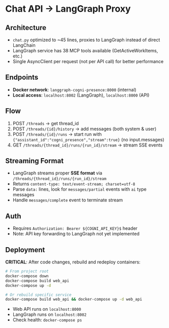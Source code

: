 # Chat API → LangGraph Proxy

## Architecture
- `chat.py` optimized to ~45 lines, proxies to LangGraph instead of direct LangChain
- LangGraph service has 38 MCP tools available (GetActiveWorkItems, etc.)
- Single AsyncClient per request (not per API call) for better performance

## Endpoints
- **Docker network**: `langgraph-cogni-presence:8000` (internal)
- **Local access**: `localhost:8002` (LangGraph), `localhost:8000` (API)

## Flow
1. POST `/threads` → get thread_id
2. POST `/threads/{id}/history` → add messages (both system & user)
3. POST `/threads/{id}/runs` → start run with `{"assistant_id":"cogni_presence","stream":true}` (no input.messages)
4. GET `/threads/{thread_id}/runs/{run_id}/stream` → stream SSE events

## Streaming Format
- LangGraph streams proper **SSE format** via `/threads/{thread_id}/runs/{run_id}/stream`
- Returns `content-type: text/event-stream; charset=utf-8`
- Parse `data:` lines, look for `messages/partial` events with `ai` type messages
- Handle `messages/complete` event to terminate stream

## Auth
- Requires `Authorization: Bearer ${COGNI_API_KEY}$` header
- Note: API key forwarding to LangGraph not yet implemented

## Deployment
**CRITICAL**: After code changes, rebuild and redeploy containers:

```bash
# From project root
docker-compose down
docker-compose build web_api
docker-compose up -d

# Or rebuild specific service
docker-compose build web_api && docker-compose up -d web_api
```

- Web API runs on `localhost:8000`
- LangGraph runs on `localhost:8002`
- Check health: `docker-compose ps`